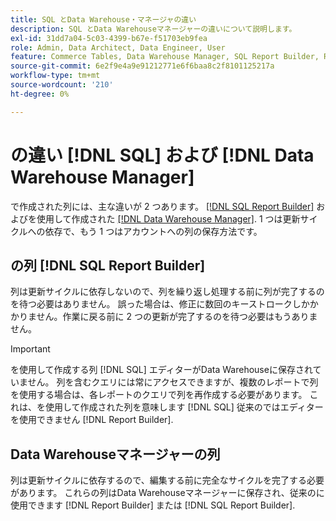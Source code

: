 ```yaml
---
title: SQL とData Warehouse・マネージャの違い
description: SQL とData Warehouseマネージャーの違いについて説明します。
exl-id: 31dd7a04-5c03-4399-b67e-f51703eb9fea
role: Admin, Data Architect, Data Engineer, User
feature: Commerce Tables, Data Warehouse Manager, SQL Report Builder, Reports
source-git-commit: 6e2f9e4a9e91212771e6f6baa8c2f8101125217a
workflow-type: tm+mt
source-wordcount: '210'
ht-degree: 0%

---
```


# の違い [!DNL SQL] および [!DNL Data Warehouse Manager]

で作成された列には、主な違いが 2 つあります。 [[!DNL SQL Report Builder]](../dev-reports/sql-rpt-bldr.md) およびを使用して作成された [[!DNL Data Warehouse Manager]](../data-warehouse-mgr/creating-calculated-columns.md). 1 つは更新サイクルへの依存で、もう 1 つはアカウントへの列の保存方法です。

## の列 [!DNL SQL Report Builder]

列は更新サイクルに依存しないので、列を繰り返し処理する前に列が完了するのを待つ必要はありません。 誤った場合は、修正に数回のキーストロークしかかかりません。作業に戻る前に 2 つの更新が完了するのを待つ必要はもうありません。

>[!IMPORTANT]
>
>を使用して作成する列 [!DNL SQL] エディターがData Warehouseに保存されていません。 列を含むクエリには常にアクセスできますが、複数のレポートで列を使用する場合は、各レポートのクエリで列を再作成する必要があります。 これは、を使用して作成された列を意味します [!DNL SQL] 従来のではエディターを使用できません [!DNL Report Builder].

## Data Warehouseマネージャーの列

列は更新サイクルに依存するので、編集する前に完全なサイクルを完了する必要があります。 これらの列はData Warehouseマネージャーに保存され、従来のに使用できます [!DNL Report Builder] または [!DNL SQL Report Builder].
